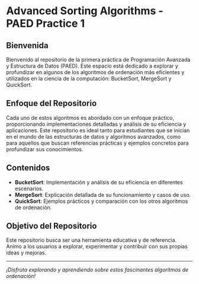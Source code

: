 # Advanced Sorting Algorithms - PAED Practice 1

## Bienvenida

Bienvenido al repositorio de la primera práctica de Programación Avanzada y Estructura de Datos (PAED). Este espacio está dedicado a explorar y profundizar en algunos de los algoritmos de ordenación más eficientes y utilizados en la ciencia de la computación: BucketSort, MergeSort y QuickSort.

## Enfoque del Repositorio

Cada uno de estos algoritmos es abordado con un enfoque práctico, proporcionando implementaciones detalladas y análisis de su eficiencia y aplicaciones. Este repositorio es ideal tanto para estudiantes que se inician en el mundo de las estructuras de datos y algoritmos avanzados, como para aquellos que buscan referencias prácticas y ejemplos concretos para profundizar sus conocimientos.

## Contenidos

- **BucketSort**: Implementación y análisis de su eficiencia en diferentes escenarios.
- **MergeSort**: Explicación detallada de su funcionamiento y casos de uso.
- **QuickSort**: Ejemplos prácticos y comparación con los otros algoritmos de ordenación.

## Objetivo del Repositorio

Este repositorio busca ser una herramienta educativa y de referencia. Animo a los usuarios a explorar, experimentar y contribuir con sus propias ideas y mejoras.

---

*¡Disfruta explorando y aprendiendo sobre estos fascinantes algoritmos de ordenación!*
